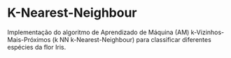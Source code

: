# K-Nearest-Neighbour
Implementação do algoritmo de Aprendizado de Máquina (AM) k-Vizinhos-Mais-Próximos (k NN k-Nearest-Neighbour) para classificar diferentes espécies da flor Iris.
